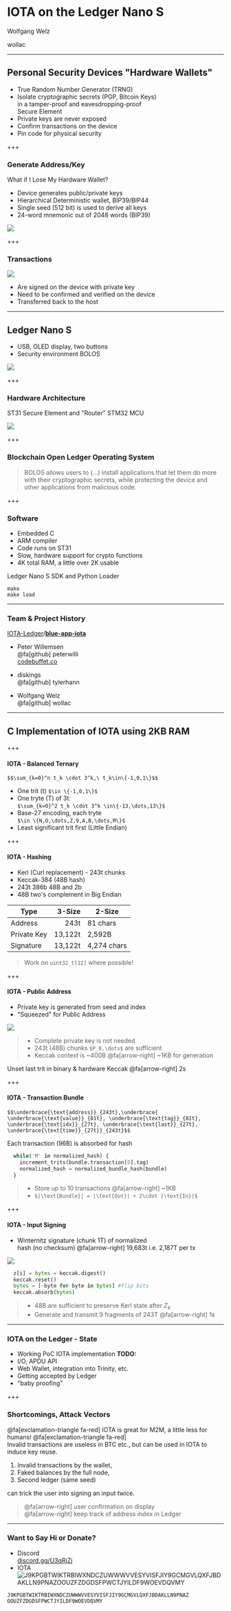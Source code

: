 # IOTA on the Ledger Nano S

Wolfgang Welz

<i class="fa fa-github"></i> wollac

---

## Personal Security Devices "Hardware Wallets"

* True Random Number Generator (TRNG)
* Isolate cryptographic secrets (PGP, Bitcoin Keys)<br>
  in a tamper-proof and eavesdropping-proof<br>Secure Element
* Private keys are never exposed
* Confirm transactions on the device
* Pin code for physical security

+++

### Generate Address/Key

What if I Lose My Hardware Wallet?

* Device generates public/private keys
* Hierarchical Deterministic wallet, BIP39/BIP44
* Single seed (512 bit) is used to derive all keys
* 24-word mnemonic out of 2048 words (BIP39)

![](https://i.imgur.com/kJ0Eb3M.png)

+++

### Transactions

![](https://www.ledgerwallet.com/images/products/lns/video/transaction.png)

* Are signed on the device with private key
* Need to be confirmed and verified on the device
* Transferred back to the host


---

## Ledger Nano S

* USB, OLED display, two buttons
* Security environment BOLOS

![](https://www.ledgerwallet.com/images/products/lns/ledger-nano-s-plug-large.png)

+++

### Hardware Architecture

ST31 Secure Element and "Router" STM32 MCU

![](http://ledger.readthedocs.io/en/latest/_images/bolos_architecture.png)

+++

### Blockchain Open Ledger Operating System

> BOLOS allows users to (...) install applications that let them do more with their cryptographic secrets, while protecting the device and other applications from malicious code.

+++

### Software

* Embedded C
* ARM compiler
* Code runs on ST31
* Slow, hardware support for crypto functions
* 4K total RAM, a little over 2K usable

Ledger Nano S SDK and Python Loader

```
make
make load
```

---

### Team & Project History

[IOTA-Ledger](https://github.com/IOTA-Ledger)/**[blue-app-iota](https://github.com/IOTA-Ledger/blue-app-iota)**

* Peter Willemsen<br>
@fa[github] peterwilli<br>
[codebuffet.co](http://codebuffet.co/)

* diskings<br>
@fa[github] tylerhann

* Wolfgang Welz<br>
@fa[github] wollac

---

## C Implementation of IOTA using 2KB RAM

+++

#### IOTA - Balanced Ternary

``$$\sum_{k=0}^n t_k \cdot 3^k,\ t_k\in\{-1,0,1\}$$``

* One trit (t) `$\in \{-1,0,1\}$`
* One tryte (T) of 3t:<br>`$\sum_{k=0}^2 t_k \cdot 3^k \in\{-13,\dots,13\}$`
* Base-27 encoding, each tryte<br>`$\in \{N,O,\dots,Z,9,A,B,\dots,M\}$`
* Least significant trit first (Little Endian)

+++

#### IOTA - Hashing

* Kerl (Curl replacement) - 243t chunks
* Keccak-384 (48B hash)
* 243t <i class="fa fa-long-arrow-right"></i> 386b <i class="fa fa-long-arrow-right"></i> 48B and 2b
* 48B two's complement in Big Endian

Type | 3-Size | 2-Size
---- | ------:| ------
Address | 243t | 81 chars
Private Key | 13,122t | 2,592B
Signature | 13,122t | 4,274 chars

> Work on `uint32_t[12]` where possible!

+++

#### IOTA - Public Address

* Private key is generated from seed and index
* "Squeezed" for Public Address

![](https://upload.wikimedia.org/wikipedia/commons/thumb/7/70/SpongeConstruction.svg/320px-SpongeConstruction.svg.png)

>* Complete private key is not needed
>* 243t (48B) chunks `$P_0,\dots$` are sufficient
>* Keccak context is ~400B @fa[arrow-right] ~1KB for generation

Unset last trit in binary & hardware Keccak @fa[arrow-right] 2s

+++

#### IOTA - Transaction Bundle

`$$\underbrace{\text{address}}_{243t},\underbrace{ \underbrace{\text{value}}_{81t}, \underbrace{\text{tag}}_{81t}, \underbrace{\text{idx}}_{27t}, \underbrace{\text{last}}_{27t}, \underbrace{\text{time}}_{27t}}_{243t}$$`

Each transaction (96B) is absorbed for hash

```python
  while('M' in normalized_hash) {
    increment_trits(bundle.transaction[0].tag)
    normalized_hash = normalized_bundle_hash(bundle)
  }
```

>* Store up to 10 transactions @fa[arrow-right] ~1KB
>* `$|\text{Bundle}| = |\text{Out}| + 2\cdot |\text{In}|$`

+++

#### IOTA - Input Signing

* Winternitz signature (chunk 1T) of normalized<br>hash (no checksum) @fa[arrow-right] 19,683t i.e. 2,187T per tx

![](https://upload.wikimedia.org/wikipedia/commons/thumb/7/70/SpongeConstruction.svg/320px-SpongeConstruction.svg.png)

```python
  z[i] = bytes = keccak.digest()
  keccak.reset()
  bytes = [~byte for byte in bytes] #flip bits
  keccak.absorb(bytes)
```

>* 48B are sufficient to preserve Kerl state after $Z_k$
>* Generate and transmit 9 fragments of 243T @fa[arrow-right] 1s

---

### IOTA on the Ledger - State

* Working PoC IOTA implementation
**TODO:**
* I/O, APDU API
* Web Wallet, integration into Trinity, etc.
* Getting accepted by Ledger
* "baby proofing"

+++

### Shortcomings, Attack Vectors

@fa[exclamation-triangle fa-red] IOTA is great for M2M, a little less for humans! @fa[exclamation-triangle fa-red] <br>
Invalid transactions are useless in BTC etc., but can be used in IOTA to induce key reuse.

1. Invalid transactions by the wallet,
2. Faked balances by the full node,
3. Second ledger (same seed)

can trick the user into signing an input twice.

> @fa[arrow-right] user confirmation on display <br>
> @fa[arrow-right] keep track of address index in Ledger

---

### Want to Say Hi or Donate?

* Discord<br>
[discord.gg/U3qRjZj](https://discord.gg/U3qRjZj)
* IOTA<br>
![J9KPGBTWIKTRBIWXNDCZUWWWVVESYVISFJIY9GCMGVLQXFJBDAKLLN9PNAZOOUZFZDGDSFPWCTJYILDF9WOEVDQVMY](assets/J9KPGBTW.png)

```AsciiDoc
J9KPGBTWIKTRBIWXNDCZUWWWVVESYVISFJIY9GCMGVLQXFJBDAKLLN9PNAZ
OOUZFZDGDSFPWCTJYILDF9WOEVDQVMY
```
